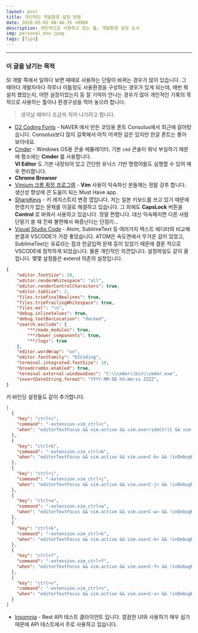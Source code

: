 ```yaml
---
layout: post
title: 개인적인 개발환경 설정 방법
date: 2018-05-02 00:46:35 +0900
description: 개인적으로 사용하고 있는 툴, 개발환경 설정 순서
img: personal_env.jpeg
tags: [Tips]
---
```

-------------------------------------
### 이 글을 남기는 목적
SI 개발 쪽에서 일하다 보면 때때로 사용하는 단말이 바뀌는 경우가 많이 있습니다. 그 때마다 개발자마다 하루나 이틀정도 사용환경을 구성하는 경우가 있게 되는데, 매번 뭐 설치 했었는지, 어떤 설정이었는지 등 잘 기억이 안나는 경우가 많아 개인적인 기록의 목적으로 사용하는 툴이나 환경구성을 적어 놓으려 합니다.

> 생각날 때마다 조금씩 적어 나가려고 합니다.

- [D2 Coding Fonts](https://github.com/naver/d2codingfont) - NAVER 에서 만든 코딩용 폰트
Consolus에서 최근에 갈아탔습니다. Consolus보다 많이 길쭉해서 아직 어색한 감은 있지만 한글 폰트는 좋아 보이네요.
- [Cmder](http://cmder.net/) - Windows OS용 콘솔 에뮬레이터.
기본 `cmd` 콘솔이 워낙 부실하기 때문에 평소에는 **Cmder** 를 사용합니다.<br/>
**VI Editor** 도 기본 내장되어 있고 간단한 유닉스 기반 명령어들도 실행할 수 있어 매우 편리합니다.
- **Chrome Browser**
- [Vimium 크롬 확장 프로그램](https://chrome.google.com/webstore/search/vimium?utm_source=chrome-ntp-icon) - **Vim** 사용이 익숙하신 분들께는 정말 강추 합니다. 생산성 향상에 큰 도움이 되는 Must Have app.
- [SharpKeys](https://github.com/randyrants/sharpkeys) - 키 레지스트리 변경 앱입니다. 저는 일본 키보드를 쓰고 있기 때문에 한영키가 없는 문제를 이걸로 해결하고 있습니다. 그 외에도 **CapsLock** 버튼을 **Control** 로 바꿔서 사용하고 있습니다. 정말 편합니다. 대신 익숙해지면 다른 사람 단말기 쓸 때 진짜 불편해서 짜증난다는 단점이...
- [Visual Studio Code](https://code.visualstudio.com/) - Atom, SublimeText 등 여러가지 텍스트 에디터와 비교해본결과 VSCODE가 가장 좋았습니다. ATOM은 속도면에서 무거운 감이 있었고, SublimeText는 유료라는 점과 한글입력 문제 등이 있었기 때문에 결론 적으로 VSCODE에 정착하게 되었습니다. 물론 개인적인 의견입니다. 설정파일도 같이 올립니다. 몇몇 설정들은 extend 의존의 설정입니다.
```json
{
    "editor.fontSize": 20,
    "editor.renderWhitespace": "all",
    "editor.renderControlCharacters": true,
    "editor.tabSize": 2,
    "files.trimFinalNewlines": true,
    "files.trimTrailingWhitespace": true,
    "files.eol": "\n",
    "debug.inlineValues": true,
    "debug.toolBarLocation": "docked",
    "search.exclude": {
        "**/node_modules": true,
        "**/bower_components": true,
        "**/logs": true
    },
    "editor.wordWrap": "on",
    "editor.fontFamily": "D2Coding",
    "terminal.integrated.fontSize": 18,
    "breadcrumbs.enabled": true,
    "terminal.external.windowsExec": "C:\\cmder\\bin\\cmder.exe",
    "insertDateString.format": "YYYY-MM-DD hh:mm:ss ZZZZ",
}
```
키 바인딩 설정들도 같이 추가합니다.
```json
[
  {
    "key": "ctrl+c",
    "command": "-extension.vim_ctrl+c",
    "when": "editorTextFocus && vim.active && vim.overrideCtrlC && vim.use<C-c> && !inDebugRepl"
  },
  {
    "key": "ctrl+b",
    "command": "-extension.vim_ctrl+b",
    "when": "editorTextFocus && vim.active && vim.use<C-b> && !inDebugRepl && vim.mode != 'Insert'"
  },
  {
    "key": "ctrl+j",
    "command": "-extension.vim_ctrl+j",
    "when": "editorTextFocus && vim.active && vim.use<C-j> && !inDebugRepl"
  },
  {
    "key": "ctrl+w",
    "command": "-extension.vim_ctrl+w",
    "when": "editorTextFocus && vim.active && vim.use<C-w> && !inDebugRepl"
  },
  {
    "key": "ctrl+k",
    "command": "-extension.vim_ctrl+k",
    "when": "editorTextFocus && vim.active && vim.use<C-k> && !inDebugRepl"
  },
  {
    "key": "ctrl+f",
    "command": "-extension.vim_ctrl+f",
    "when": "editorTextFocus && vim.active && vim.use<C-f> && !inDebugRepl"
  },
  {
    "key": "ctrl+v",
    "command": "-extension.vim_ctrl+v",
    "when": "editorTextFocus && vim.active && vim.use<C-v> && !inDebugRepl"
  }
]
```

- [Insomnia](https://insomnia.rest/) - Rest API 테스트 클라이언트 입니다. 깔끔한 UI와 사용하기 매우 쉽기 때문에 API 테스트에서 주로 사용하고 있습니다.